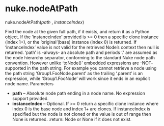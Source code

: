 # nuke.nodeAtPath
nuke.nodeAtPath(_path_ , _instanceIndex_)

Find the node at the given full path, if it exists, and return it as a Python object. If the ‘instanceIndex’ provided is >= 0 then a specific clone instance (index 1+), or the ‘original’(base) instance (index 0) is returned. If ‘instanceIndex’ value is not valid for the retrieved Node’s context then null is returned.
‘path’ is -always- an absolute path and periods ‘.’ are assumed as the node hierarchy separator, conforming to the standard Nuke node path convention. However unlike ‘toNode()’ embedded expressions are -NOT- supported in the path string. For example you cannot retrieve a node using the path string ‘Group1.FooNode.parent’ as the trailing ‘.parent’ is an expression, while ‘Group1.FooNode’ will work since it ends in an explicit node name.
Parameters

  * **path** – Absolute node path ending in a node name. No expression support provided.
  * **instanceIndex** – Optional. If >= 0 return a specific clone instance where index 0 is the
base node and index 1+ are clones. If instanceIndex is specified but the node is not cloned or the value is out of range then None is returned. :return: Node or None if it does not exist.